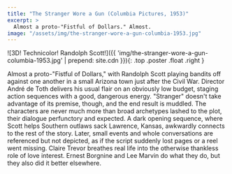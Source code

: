 ```yaml
---
title: "The Stranger Wore a Gun (Columbia Pictures, 1953)"
excerpt: >
  Almost a proto-"Fistful of Dollars." Almost.
image: "/assets/img/the-stranger-wore-a-gun-columbia-1953.jpg"
---
```

![3D! Technicolor! Randolph Scott!]({{ 'img/the-stranger-wore-a-gun-columbia-1953.jpg' | prepend: site.cdn }}){: .top .poster .float .right }

Almost a proto-"Fistful of Dollars," with Randolph Scott playing bandits off against one another in a small Arizona town just after the Civil War. Director André de Toth delivers his usual flair on an obviously low budget, staging action sequences with a good, dangerous energy. "Stranger" doesn't take advantage of its premise, though, and the end result is muddled. The characters are never much more than broad archetypes lashed to the plot, their dialogue perfunctory and expected. A dark opening sequence, where Scott helps Southern outlaws sack Lawrence, Kansas, awkwardly connects to the rest of the story. Later, small events and whole conversations are referenced but not depicted, as if the script suddenly lost pages or a reel went missing. Claire Trevor breathes real life into the otherwise thankless role of love interest. Ernest Borgnine and Lee Marvin do what they do, but they also did it better elsewhere.